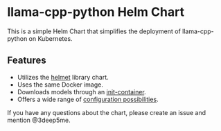 # llama-cpp-python Helm Chart

This is a simple Helm Chart that simplifies the deployment of llama-cpp-python on Kubernetes.

## Features
- Utilizes the [helmet](https://github.com/companyinfo/helm-charts/tree/main/charts/helmet) library chart.
- Uses the same Docker image.
- Downloads models through an [init-container](./values.yaml).
- Offers a wide range of [configuration possibilities](https://github.com/companyinfo/helm-charts/tree/main/charts/helmet#parameters).

If you have any questions about the chart, please create an issue and mention @3deep5me.